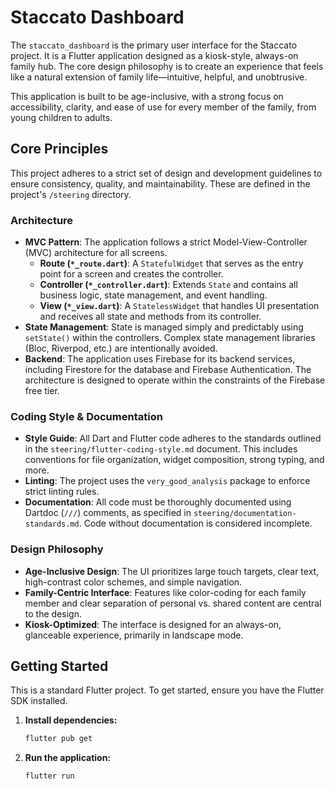 # Staccato Dashboard

The `staccato_dashboard` is the primary user interface for the Staccato project. It is a Flutter application designed as a kiosk-style, always-on family hub. The core design philosophy is to create an experience that feels like a natural extension of family life—intuitive, helpful, and unobtrusive.

This application is built to be age-inclusive, with a strong focus on accessibility, clarity, and ease of use for every member of the family, from young children to adults.

## Core Principles

This project adheres to a strict set of design and development guidelines to ensure consistency, quality, and maintainability. These are defined in the project's `/steering` directory.

### Architecture

-   **MVC Pattern**: The application follows a strict Model-View-Controller (MVC) architecture for all screens.
    -   **Route (`*_route.dart`)**: A `StatefulWidget` that serves as the entry point for a screen and creates the controller.
    -   **Controller (`*_controller.dart`)**: Extends `State` and contains all business logic, state management, and event handling.
    -   **View (`*_view.dart`)**: A `StatelessWidget` that handles UI presentation and receives all state and methods from its controller.
-   **State Management**: State is managed simply and predictably using `setState()` within the controllers. Complex state management libraries (Bloc, Riverpod, etc.) are intentionally avoided.
-   **Backend**: The application uses Firebase for its backend services, including Firestore for the database and Firebase Authentication. The architecture is designed to operate within the constraints of the Firebase free tier.

### Coding Style & Documentation

-   **Style Guide**: All Dart and Flutter code adheres to the standards outlined in the `steering/flutter-coding-style.md` document. This includes conventions for file organization, widget composition, strong typing, and more.
-   **Linting**: The project uses the `very_good_analysis` package to enforce strict linting rules.
-   **Documentation**: All code must be thoroughly documented using Dartdoc (`///`) comments, as specified in `steering/documentation-standards.md`. Code without documentation is considered incomplete.

### Design Philosophy

-   **Age-Inclusive Design**: The UI prioritizes large touch targets, clear text, high-contrast color schemes, and simple navigation.
-   **Family-Centric Interface**: Features like color-coding for each family member and clear separation of personal vs. shared content are central to the design.
-   **Kiosk-Optimized**: The interface is designed for an always-on, glanceable experience, primarily in landscape mode.

## Getting Started

This is a standard Flutter project. To get started, ensure you have the Flutter SDK installed.

1.  **Install dependencies:**
    ```sh
    flutter pub get
    ```

2.  **Run the application:**
    ```sh
    flutter run
    ```